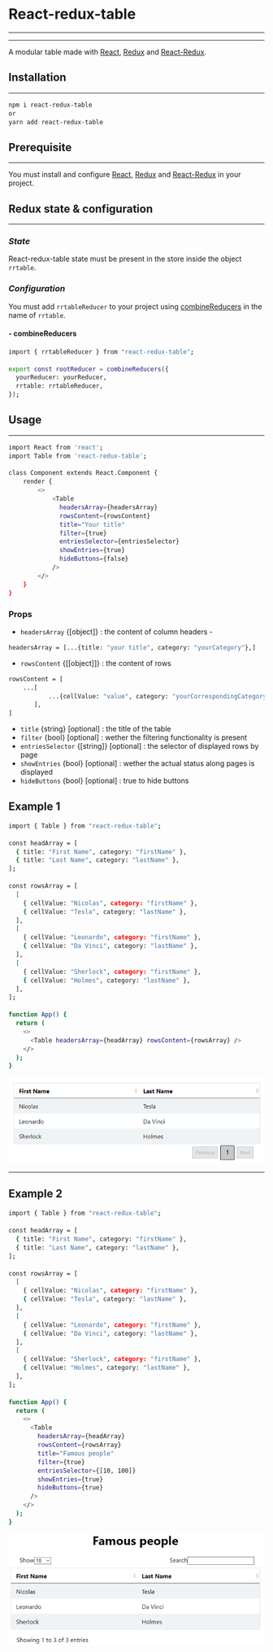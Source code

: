 # React-redux-table

---

---

A modular table made with [React], [Redux] and [React-Redux].

## Installation

---

```sh
npm i react-redux-table
or
yarn add react-redux-table
```

## Prerequisite

---

You must install and configure [React], [Redux] and [React-Redux] in your project.

## Redux state & configuration

---

### *State*

React-redux-table state must be present in the store inside the object `rrtable`.

### *Configuration*

You must add `rrtableReducer` to your project using [combineReducers] in the name of `rrtable`.

#### - combineReducers

```sh
import { rrtableReducer } from "react-redux-table";

export const rootReducer = combineReducers({
  yourReducer: yourReducer,
  rrtable: rrtableReducer,
});

```

## Usage

---

```sh
import React from 'react';
import Table from 'react-redux-table';

class Component extends React.Component {
    render {
        <>
            <Table
              headersArray={headersArray}
              rowsContent={rowsContent}
              title="Your title"
              filter={true}
              entriesSelector={entriesSelector}
              showEntries={true}
              hideButtons={false}
            />
        </>
    }
}
```

### Props

- `headersArray` {[object]} : the content of column headers - 
```sh
headersArray = [...{title: "your title", category: "yourCategory"},]
```
- `rowsContent` {[[object]]} : the content of rows
```sh
rowsContent = [
    ...[
           ...{cellValue: "value", category: "yourCorrespondingCategory"},
       ],
]
```
- `title` {string} [optional] : the title of the table
- `filter` {bool} [optional] : wether the filtering functionality is present
- `entriesSelector` {[string]} [optional] : the selector of displayed rows by page
- `showEntries` {bool} [optional] : wether the actual status along pages is displayed
- `hideButtons` {bool} [optional] : true to hide buttons

## Example 1
```sh
import { Table } from "react-redux-table";

const headArray = [
  { title: "First Name", category: "firstName" },
  { title: "Last Name", category: "lastName" },
];

const rowsArray = [
  [
    { cellValue: "Nicolas", category: "firstName" },
    { cellValue: "Tesla", category: "lastName" },
  ],
  [
    { cellValue: "Leonardo", category: "firstName" },
    { cellValue: "Da Vinci", category: "lastName" },
  ],
  [
    { cellValue: "Sherlock", category: "firstName" },
    { cellValue: "Holmes", category: "lastName" },
  ],
];

function App() {
  return (
    <>
      <Table headersArray={headArray} rowsContent={rowsArray} />
    </>
  );
}
```

![alt text](https://raw.githubusercontent.com/ExvigilareGemini/srcImage/main/img/rrtable-neutral.PNG)

---

## Example 2
```sh
import { Table } from "react-redux-table";

const headArray = [
  { title: "First Name", category: "firstName" },
  { title: "Last Name", category: "lastName" },
];

const rowsArray = [
  [
    { cellValue: "Nicolas", category: "firstName" },
    { cellValue: "Tesla", category: "lastName" },
  ],
  [
    { cellValue: "Leonardo", category: "firstName" },
    { cellValue: "Da Vinci", category: "lastName" },
  ],
  [
    { cellValue: "Sherlock", category: "firstName" },
    { cellValue: "Holmes", category: "lastName" },
  ],
];

function App() {
  return (
    <>
      <Table
        headersArray={headArray}
        rowsContent={rowsArray}
        title="Famous people"
        filter={true}
        entriesSelector={[10, 100]}
        showEntries={true}
        hideButtons={true}
      />
    </>
  );
}
```
![alt text](https://raw.githubusercontent.com/ExvigilareGemini/srcImage/main/img/rrtable-full-params.PNG)

[react-redux]: https://github.com/reactjs/react-redux
[react]: https://github.com/facebook/react
[redux]: https://github.com/reactjs/redux
[combinereducers]: https://redux.js.org/api/combinereducers
[configurestore]: https://redux.js.org/usage/configuring-your-store#the-solution-configurestore
[@reduxjs/toolkit]: https://redux.js.org/introduction/getting-started
